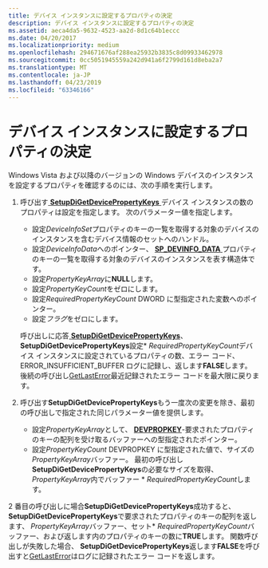 ```yaml
---
title: デバイス インスタンスに設定するプロパティの決定
description: デバイス インスタンスに設定するプロパティの決定
ms.assetid: aeca4da5-9632-4523-aa2d-8d1c64b1eccc
ms.date: 04/20/2017
ms.localizationpriority: medium
ms.openlocfilehash: 294671676af288ea25932b3835c8d09933462978
ms.sourcegitcommit: 0cc5051945559a242d941a6f2799d161d8eba2a7
ms.translationtype: MT
ms.contentlocale: ja-JP
ms.lasthandoff: 04/23/2019
ms.locfileid: "63346166"
---
```

# <a name="determining-which-properties-are-set-for-a-device-instance"></a>デバイス インスタンスに設定するプロパティの決定


Windows Vista および以降のバージョンの Windows デバイスのインスタンスを設定するプロパティを確認するのには、次の手順を実行します。

1.  呼び出す[ **SetupDiGetDevicePropertyKeys** ](https://msdn.microsoft.com/library/windows/hardware/ff551965)デバイス インスタンスの数のプロパティは設定を指定します。 次のパラメーター値を指定します。

    -   設定*DeviceInfoSet*プロパティのキーの一覧を取得する対象のデバイスのインスタンスを含むデバイス情報のセットへのハンドル。
    -   設定*DeviceInfoData*へのポインター、 [ **SP_DEVINFO_DATA** ](https://msdn.microsoft.com/library/windows/hardware/ff552344)プロパティのキーの一覧を取得する対象のデバイスのインスタンスを表す構造体です。
    -   設定*PropertyKeyArray*に**NULL**します。
    -   設定*PropertyKeyCount*をゼロにします。
    -   設定*RequiredPropertyKeyCount* DWORD に型指定された変数へのポインター。
    -   設定*フラグ*をゼロにします。

    呼び出しに応答[ **SetupDiGetDevicePropertyKeys**](https://msdn.microsoft.com/library/windows/hardware/ff551965)、 **SetupDiGetDevicePropertyKeys**設定\* *RequiredPropertyKeyCount*デバイス インスタンスに設定されているプロパティの数、エラー コード、ERROR_INSUFFICIENT_BUFFER ログに記録し、返します**FALSE**します。 後続の呼び出し[GetLastError](https://go.microsoft.com/fwlink/p/?linkid=169416)最近記録されたエラー コードを最大限に戻ります。

2.  呼び出す**SetupDiGetDevicePropertyKeys**もう一度次の変更を除き、最初の呼び出しで指定された同じパラメーター値を提供します。

    -   設定*PropertyKeyArray*として、 [ **DEVPROPKEY**](https://msdn.microsoft.com/library/windows/hardware/ff543544)-要求されたプロパティのキーの配列を受け取るバッファーへの型指定されたポインター。
    -   設定*PropertyKeyCount* DEVPROPKEY に型指定された値で、サイズの*PropertyKeyArray*バッファー。 最初の呼び出し**SetupDiGetDevicePropertyKeys**の必要なサイズを取得、 *PropertyKeyArray*内でバッファー \* *RequiredPropertyKeyCount*します。

2 番目の呼び出しに場合**SetupDiGetDevicePropertyKeys**成功すると、 **SetupDiGetDevicePropertyKeys**で要求されたプロパティのキーの配列を返します、 *PropertyKeyArray*バッファー、セット\* *RequiredPropertyKeyCount*バッファー、および返します内のプロパティのキーの数に**TRUE**します。 関数呼び出しが失敗した場合、 **SetupDiGetDevicePropertyKeys**返します**FALSE**を呼び出すと[GetLastError](https://go.microsoft.com/fwlink/p/?linkid=74036)はログに記録されたエラー コードを返します。

 

 





